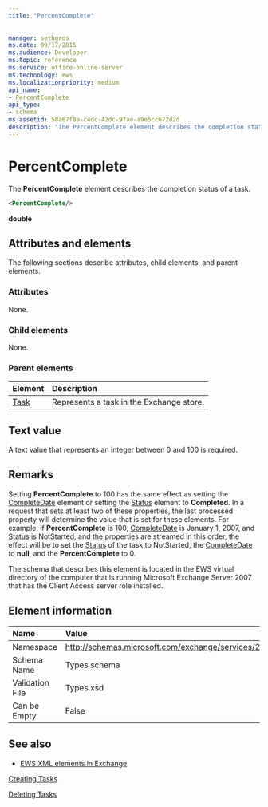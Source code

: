 ```yaml
---
title: "PercentComplete"
 
 
manager: sethgros
ms.date: 09/17/2015
ms.audience: Developer
ms.topic: reference
ms.service: office-online-server
ms.technology: ews
ms.localizationpriority: medium
api_name:
- PercentComplete
api_type:
- schema
ms.assetid: 58a67f8a-c4dc-42dc-97ae-a9e5cc672d2d
description: "The PercentComplete element describes the completion status of a task."
---
```


# PercentComplete

The **PercentComplete** element describes the completion status of a task. 
  
```xml
<PercentComplete/>
```

 **double**
## Attributes and elements

The following sections describe attributes, child elements, and parent elements.
  
### Attributes

None.
  
### Child elements

None.
  
### Parent elements

|**Element**|**Description**|
|:-----|:-----|
|[Task](task.md) <br/> |Represents a task in the Exchange store.  <br/> |
   
## Text value

A text value that represents an integer between 0 and 100 is required.
  
## Remarks

Setting **PercentComplete** to 100 has the same effect as setting the [CompleteDate](completedate.md) element or setting the [Status](status.md) element to **Completed**. In a request that sets at least two of these properties, the last processed property will determine the value that is set for these elements. For example, if **PercentComplete** is 100, [CompleteDate](completedate.md) is January 1, 2007, and [Status](status.md) is NotStarted, and the properties are streamed in this order, the effect will be to set the [Status](status.md) of the task to NotStarted, the [CompleteDate](completedate.md) to **null**, and the **PercentComplete** to 0. 
  
The schema that describes this element is located in the EWS virtual directory of the computer that is running Microsoft Exchange Server 2007 that has the Client Access server role installed.
  
## Element information

|**Name**|**Value**|
|:-----|:-----|
|Namespace  <br/> |http://schemas.microsoft.com/exchange/services/2006/types  <br/> |
|Schema Name  <br/> |Types schema  <br/> |
|Validation File  <br/> |Types.xsd  <br/> |
|Can be Empty  <br/> |False  <br/> |
   
## See also



- [EWS XML elements in Exchange](ews-xml-elements-in-exchange.md)


[Creating Tasks](https://msdn.microsoft.com/library/0ef97334-e8a0-4f67-a23a-dd9e2bbad49f%28Office.15%29.aspx)
  
[Deleting Tasks](https://msdn.microsoft.com/library/a3d7e25f-8a35-4901-b1d9-d31f418ab340%28Office.15%29.aspx)

